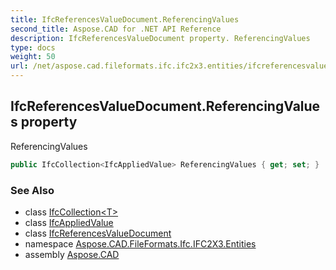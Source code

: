 ```yaml
---
title: IfcReferencesValueDocument.ReferencingValues
second_title: Aspose.CAD for .NET API Reference
description: IfcReferencesValueDocument property. ReferencingValues
type: docs
weight: 50
url: /net/aspose.cad.fileformats.ifc.ifc2x3.entities/ifcreferencesvaluedocument/referencingvalues/
---
```

## IfcReferencesValueDocument.ReferencingValues property

ReferencingValues

```csharp
public IfcCollection<IfcAppliedValue> ReferencingValues { get; set; }
```

### See Also

* class [IfcCollection&lt;T&gt;](../../../aspose.cad.fileformats.ifc/ifccollection-1/)
* class [IfcAppliedValue](../../ifcappliedvalue/)
* class [IfcReferencesValueDocument](../)
* namespace [Aspose.CAD.FileFormats.Ifc.IFC2X3.Entities](../../ifcreferencesvaluedocument/)
* assembly [Aspose.CAD](../../../)


